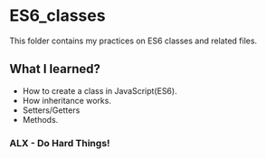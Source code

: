 # ES6_classes

This folder contains my practices on ES6 classes and related files.

## What I learned?

- How to create a class in JavaScript(ES6).
- How inheritance works.
- Setters/Getters
- Methods.


### ALX - Do Hard Things!